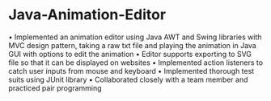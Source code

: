 # Java-Animation-Editor

• Implemented an animation editor using Java AWT and Swing libraries with MVC design pattern, taking a raw txt file and playing the animation in Java GUI with options to edit the animation
• Editor supports exporting to SVG file so that it can be displayed on websites
• Implemented action listeners to catch user inputs from mouse and keyboard
• Implemented thorough test suits using JUnit library
• Collaborated closely with a team member and practiced pair programming
